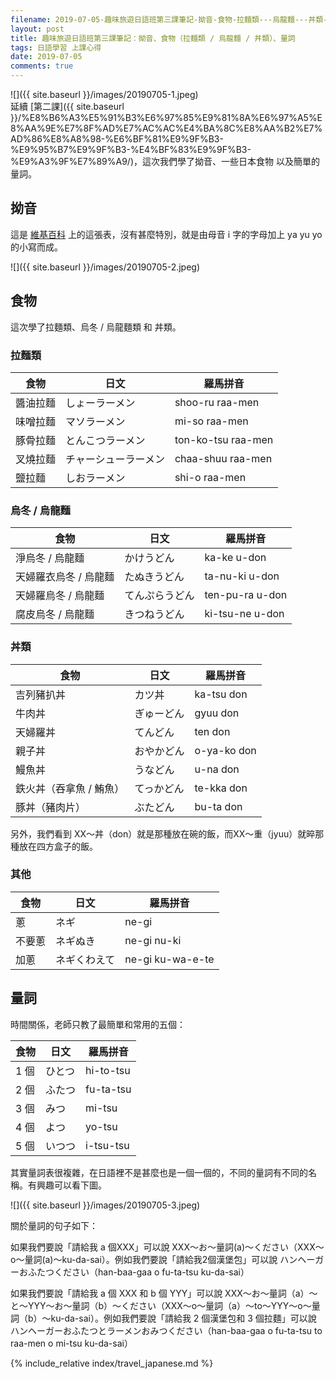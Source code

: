 ```yaml
---
filename: 2019-07-05-趣味旅遊日語班第三課筆記-拗音-食物-拉麵類---烏龍麵---丼類--量詞.md
layout: post
title: 趣味旅遊日語班第三課筆記：拗音、食物（拉麵類 / 烏龍麵 / 丼類）、量詞
tags: 日語學習 上課心得
date: 2019-07-05
comments: true
---
```


![]({{ site.baseurl }}/images/20190705-1.jpeg)  
延續 [第二課]({{ site.baseurl }}/%E8%B6%A3%E5%91%B3%E6%97%85%E9%81%8A%E6%97%A5%E8%AA%9E%E7%8F%AD%E7%AC%AC%E4%BA%8C%E8%AA%B2%E7%AD%86%E8%A8%98-%E6%BF%81%E9%9F%B3-%E9%95%B7%E9%9F%B3-%E4%BF%83%E9%9F%B3-%E9%A3%9F%E7%89%A9/)，這次我們學了拗音、一些日本食物 以及簡單的量詞。

## 拗音

這是 [維基百科](https://zh.wikipedia.org/wiki/%E6%8B%97%E9%9F%B3) 上的這張表，沒有甚麼特別，就是由母音 i 字的字母加上 ya yu yo 的小寫而成。

![]({{ site.baseurl }}/images/20190705-2.jpeg)

## 食物

這次學了拉麵類、烏冬 / 烏龍麵類 和 丼類。

### 拉麵類

|食物|日文|羅馬拼音|
| --- | --- | --- |
|醬油拉麵|しょーラーメン|shoo-ru raa-men|
|味噌拉麵|マソラーメン|mi-so raa-men|
|豚⻣拉麵|とんこつラーメン|ton-ko-tsu raa-men|
|叉燒拉麵|チャーシューラーメン|chaa-shuu raa-men|
|鹽拉麵|しおラーメン|shi-o raa-men|

### 烏冬 / 烏龍麵

食物|日文|羅馬拼音|
| --- | --- | --- |
|淨烏冬 / 烏龍麵|かけうどん|ka-ke u-don|
|天婦羅衣烏冬 / 烏龍麵|たぬきうどん|ta-nu-ki u-don|
|天婦羅烏冬 / 烏龍麵|てんぷらうどん|ten-pu-ra u-don|
|腐皮烏冬 / 烏龍麵|きつねうどん|ki-tsu-ne u-don|

### 丼類

|食物|日文|羅馬拼音|
| --- | --- | --- |
|吉列豬扒丼|カツ丼|ka-tsu don|
|牛肉丼|ぎゅーどん|gyuu don|
|天婦羅丼|てんどん|ten don|
|親子丼|おやかどん|o-ya-ko don|
|鰻魚丼|うなどん|u-na don|
|鉄火丼（吞拿魚 / 鮪魚）|てっかどん|te-kka don|
|豚丼（豬肉片）|ぶたどん|bu-ta don|

另外，我們看到 XX～丼（don）就是那種放在碗的飯，而XX～重（jyuu）就晬那種放在四方盒子的飯。

### 其他

|食物|日文|羅馬拼音|
| --- | --- | --- |
|蔥|ネギ|ne-gi|
|不要蔥|ネギぬき|ne-gi nu-ki|
|加蔥|ネギくわえて|ne-gi ku-wa-e-te|

## 量詞

時間關係，老師只教了最簡單和常用的五個：

|食物|日文|羅馬拼音|
| --- | --- | --- |
|1 個|ひとつ|hi-to-tsu|
|2 個|ふたつ|fu-ta-tsu|
|3 個|みつ|mi-tsu|
|4 個|よつ|yo-tsu|
|5 個|いつつ|i-tsu-tsu|

其實量詞表很複雜，在日語裡不是甚麼也是一個一個的，不同的量詞有不同的名稱。有興趣可以看下圖。

![]({{ site.baseurl }}/images/20190705-3.jpeg)


關於量詞的句子如下：

如果我們要說「請給我 a 個XXX」可以說 XXX～お～量詞(a)～ください（XXX～o～量詞(a)～ku-da-sai）。例如我們要說「請給我2個漢堡包」可以說 ハンヘーガーおふたつください（han-baa-gaa o fu-ta-tsu ku-da-sai）

如果我們要說「請給我 a 個 XXX 和 b 個 YYY」可以說 XXX～お～量詞（a）～と～YYY～お～量詞（b）～ください（XXX～o～量詞（a）～to～YYY～o～量詞（b）～ku-da-sai）。例如我們要說「請給我 2 個漢堡包和 3 個拉麵」可以說 ハンヘーガーおふたつとラーメンおみつください（han-baa-gaa o fu-ta-tsu to raa-men o mi-tsu ku-da-sai）

{% include_relative index/travel_japanese.md %}